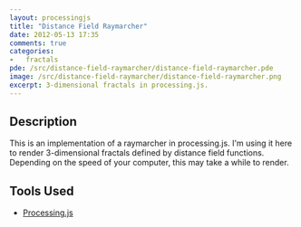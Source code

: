 ```yaml
---
layout: processingjs
title: "Distance Field Raymarcher"
date: 2012-05-13 17:35
comments: true
categories: 
-   fractals
pde: /src/distance-field-raymarcher/distance-field-raymarcher.pde
image: /src/distance-field-raymarcher/distance-field-raymarcher.png
excerpt: 3-dimensional fractals in processing.js.
---
```

## Description

This is an implementation of a raymarcher in processing.js. I'm using it here to render 3-dimensional fractals defined by distance field functions. Depending on the speed of your computer, this may take a while to render.

## Tools Used

* [Processing.js](http://processingjs.org/)


